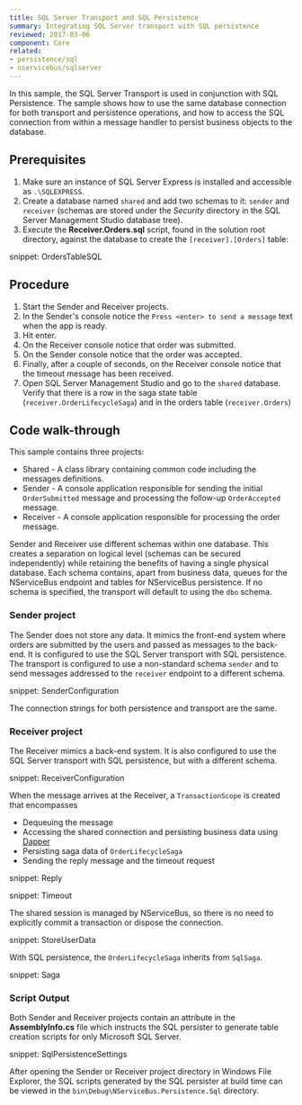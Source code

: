 ```yaml
---
title: SQL Server Transport and SQL Persistence
summary: Integrating SQL Server transport with SQL persistence
reviewed: 2017-03-06
component: Core
related:
- persistence/sql
- nservicebus/sqlserver
---
```


In this sample, the SQL Server Transport is used in conjunction with SQL Persistence. The sample shows how to use the same database connection for both transport and persistence operations, and how to access the SQL connection from within a message handler to persist business objects to the database.


## Prerequisites

 1. Make sure an instance of SQL Server Express is installed and accessible as `.\SQLEXPRESS`.
 1. Create a database named `shared` and add two schemas to it: `sender` and `receiver` (schemas are stored under the *Security* directory in the SQL Server Management Studio database tree).
 1. Execute the **Receiver.Orders.sql** script, found in the solution root directory, against the database to create the `[receiver].[Orders]` table:

snippet: OrdersTableSQL


## Procedure

 1. Start the Sender and Receiver projects.
 1. In the Sender's console notice the `Press <enter> to send a message` text when the app is ready.
 1. Hit enter.
 1. On the Receiver console notice that order was submitted.
 1. On the Sender console notice that the order was accepted.
 1. Finally, after a couple of seconds, on the Receiver console notice that the timeout message has been received.
 1. Open SQL Server Management Studio and go to the `shared` database. Verify that there is a row in the saga state table (`receiver.OrderLifecycleSaga`) and in the orders table (`receiver.Orders`)


## Code walk-through

This sample contains three projects:

 * Shared - A class library containing common code including the messages definitions.
 * Sender - A console application responsible for sending the initial `OrderSubmitted` message and processing the follow-up `OrderAccepted` message.
 * Receiver - A console application responsible for processing the order message.

Sender and Receiver use different schemas within one database. This creates a separation on logical level (schemas can be secured independently) while retaining the benefits of having a single physical database. Each schema contains, apart from business data, queues for the NServiceBus endpoint and tables for NServiceBus persistence. If no schema is specified, the transport will default to using the `dbo` schema.


### Sender project

The Sender does not store any data. It mimics the front-end system where orders are submitted by the users and passed as messages to the back-end. It is configured to use the SQL Server transport with SQL persistence. The transport is configured to use a non-standard schema `sender` and to send messages addressed to the `receiver` endpoint to a different schema.

snippet: SenderConfiguration

The connection strings for both persistence and transport are the same.


### Receiver project

The Receiver mimics a back-end system. It is also configured to use the SQL Server transport with SQL persistence, but with a different schema.

snippet: ReceiverConfiguration

When the message arrives at the Receiver, a `TransactionScope` is created that encompasses

 * Dequeuing the message
 * Accessing the shared connection and persisting business data using [Dapper](https://github.com/StackExchange/Dapper)
 * Persisting saga data of `OrderLifecycleSaga`
 * Sending the reply message and the timeout request

snippet: Reply

snippet: Timeout

The shared session is managed by NServiceBus, so there is no need to explicitly commit a transaction or dispose the connection.

snippet: StoreUserData

With SQL persistence, the `OrderLifecycleSaga` inherits from `SqlSaga`.

snippet: Saga


### Script Output

Both Sender and Receiver projects contain an attribute in the **AssemblyInfo.cs** file which instructs the SQL persister to generate table creation scripts for only Microsoft SQL Server.

snippet: SqlPersistenceSettings

After opening the Sender or Receiver project directory in Windows File Explorer, the SQL scripts generated by the SQL persister at build time can be viewed in the `bin\Debug\NServiceBus.Persistence.Sql` directory.